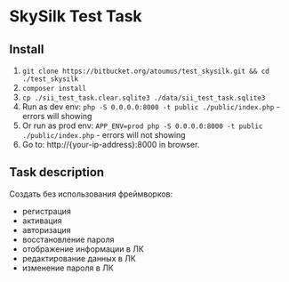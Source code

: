 # SkySilk Test Task

## Install

1. `git clone https://bitbucket.org/atoumus/test_skysilk.git && cd ./test_skysilk`
1. `composer install`
1. `cp ./sii_test_task.clear.sqlite3 ./data/sii_test_task.sqlite3`
1. Run as dev env: `php -S 0.0.0.0:8000 -t public ./public/index.php` - errors will showing
1. Or run as prod env: `APP_ENV=prod php -S 0.0.0.0:8000 -t public ./public/index.php` - errors will not showing
1. Go to: http://{your-ip-address}:8000 in browser.

## Task description

Создать без использования фреймворков:
* регистрация
* активация
* авторизация
* восстановление пароля
* отображение информации в ЛК
* редактирование данных в ЛК
* изменение пароля в ЛК